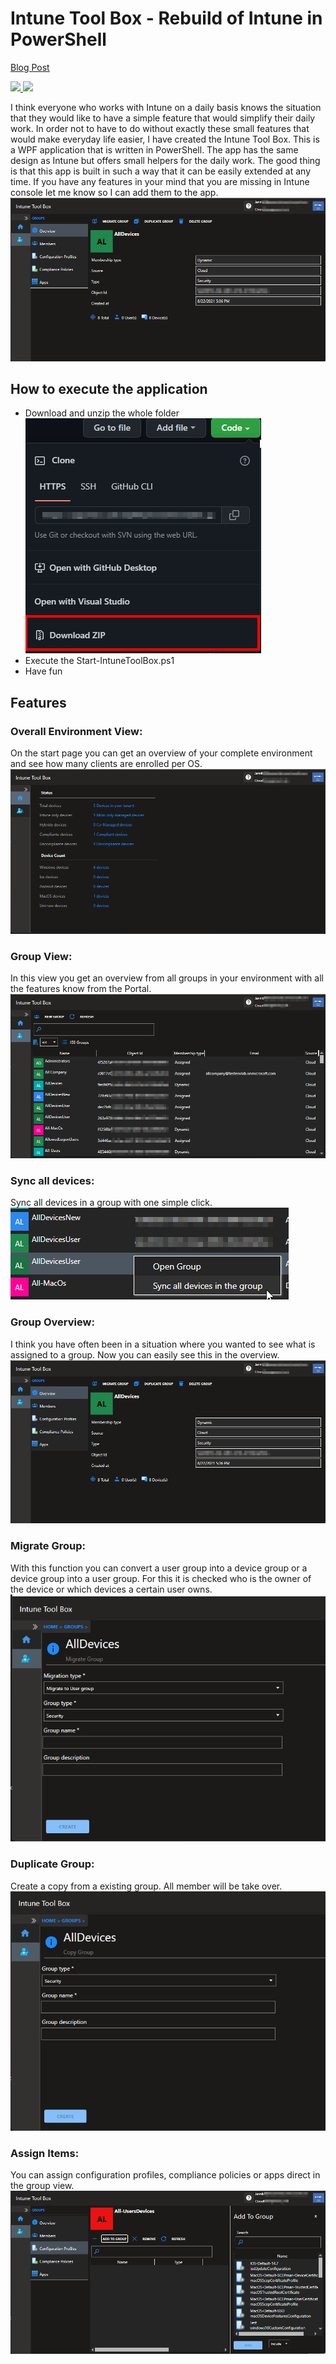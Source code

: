 # Intune Tool Box - Rebuild of Intune in PowerShell
[Blog Post]("")
<p align="left">
  <a href="https://twitter.com/jannik_reinhard">
    <img src="https://img.shields.io/twitter/follow/jannik_reinhard?style=social" target="_blank" />
  </a>
    <a href="https://github.com/JayRHa">
    <img src="https://img.shields.io/github/followers/JayRHa?style=social" target="_blank" />
  </a>
</p>


I think everyone who works with Intune on a daily basis knows the situation that they would like to have a simple feature that would simplify their daily work. In order not to have to do without exactly these small features that would make everyday life easier, I have created the Intune Tool Box. This is a WPF application that is written in PowerShell. The app has the same design as Intune but offers small helpers for the daily work. The good thing is that this app is built in such a way that it can be easily extended at any time. If you have any features in your mind that you are missing in Intune console let me know so I can add them to the app.<br/>
![Tool View](https://github.com/JayRHa/IntuneToolBox/blob/main/.images/groupView.png)


## How to execute the application
* Download and unzip the whole folder <br/>
![Download View](https://github.com/JayRHa/IntuneToolBox/blob/main/.images/downloadGitHub.png)
* Execute the Start-IntuneToolBox.ps1
* Have fun

## Features
### Overall Environment View:
On the start page you can get an overview of your complete environment and see how many clients are enrolled per OS.<br/>
![Enviroment View](https://github.com/JayRHa/IntuneToolBox/blob/main/.images/startPage.png)

### Group View:
In this view you get an overview from all groups in your environment with all the features know from the Portal.<br/>
![Groups View](https://github.com/JayRHa/IntuneToolBox/blob/main/.images/groupOverview.png)

### Sync all devices:
Sync all devices in a group with one simple click.<br/>
![Enviroment View](https://github.com/JayRHa/IntuneToolBox/blob/main/.images/syncAllDevices.png)

### Group Overview:
I think you have often been in a situation where you wanted to see what is assigned to a group. Now you can easily see this in the overview.<br/>
![Enviroment View](https://github.com/JayRHa/IntuneToolBox/blob/main/.images/groupView.png)

### Migrate Group:
With this function you can convert a user group into a device group or a device group into a user group. For this it is checked who is the owner of the device or which devices a certain user owns.<br/>
![Enviroment View](https://github.com/JayRHa/IntuneToolBox/blob/main/.images/migrateGroup.png)

### Duplicate Group:
Create a copy from a existing group. All member will be take over.<br/>
![Enviroment View](https://github.com/JayRHa/IntuneToolBox/blob/main/.images/copyGroup.png)

### Assign Items:
You can assign configuration profiles, compliance policies or apps direct in the group view.<br/>
![Enviroment View](https://github.com/JayRHa/IntuneToolBox/blob/main/.images/addConfiguration.png)